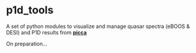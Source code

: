 # p1d_tools
A set of python modules to visualize and manage quasar spectra (eBOOS & DESI) and P1D results from **[picca](https://github.com/igmhub/picca)**

On preparation...
